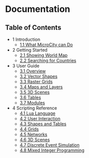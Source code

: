 # Documentation

## Table of Contents
- 1 Introduction
  - [1.1 What MicroCity can Do](1.1_what_microcity_can_do.md)
- 2 Getting Started
  - [2.1 Showing World Map](2.1_showing_world_map.md)
  - [2.2 Searching for Countries](2.2_searching_for_countries.md)
- 3 User Guide
  - [3.1 Overview](3.1_overview.md)
  - [3.2 Vector Shapes](3.2_vector_shapes.md)
  - [3.3 Raster Grids](3.3_raster_grids.md)
  - [3.4 Maps and Layers](3.4_maps_and_layers.md)
  - [3.5 3D Scenes](3.5_3d_scene.md)
  - [3.6 Tables](3.6_tables.md)
  - [3.7 Modules](3.7_modules.md)
- 4 Scripting Reference
  - [4.1 Lua Language](4.1_lua_language.md)
  - [4.2 User Interaction](4.2_user_interaction.md)
  - [4.3 Shapes and Tables](4.3_shapes_and_tables.md)
  - [4.4 Grids](4.4_function_grids.md)
  - [4.5 Networks](4.5_funcction_network.md)
  - [4.6 3D Scenes](4.6_function_3d_scene.md)
  - [4.7 Discrete Event Simulation](4.7_discrete_event_simulation.md)
  - [4.8 Mixed Integer Programming](4.8_mixed_integer_programming.md)
